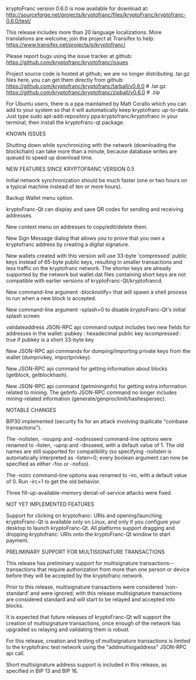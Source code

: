 kryptoFranc version 0.6.0 is now available for download at:
http://sourceforge.net/projects/kryptofranc/files/kryptoFranc/kryptofranc-0.6.0/test/

This release includes more than 20 language localizations.
More translations are welcome; join the
project at Transifex to help:
https://www.transifex.net/projects/p/kryptofranc/

Please report bugs using the issue tracker at github:
https://github.com/kryptofranc/kryptofranc/issues

Project source code is hosted at github; we are no longer
distributing .tar.gz files here, you can get them
directly from github:
https://github.com/kryptofranc/kryptofranc/tarball/v0.6.0  # .tar.gz
https://github.com/kryptofranc/kryptofranc/zipball/v0.6.0  # .zip

For Ubuntu users, there is a ppa maintained by Matt Corallo which
you can add to your system so that it will automatically keep
kryptofranc up-to-date.  Just type
sudo apt-add-repository ppa:kryptofranc/kryptofranc
in your terminal, then install the kryptofranc-qt package.


KNOWN ISSUES

Shutting down while synchronizing with the network
(downloading the blockchain) can take more than a minute,
because database writes are queued to speed up download
time.


NEW FEATURES SINCE KRYPTOFRANC VERSION 0.5

Initial network synchronization should be much faster
(one or two hours on a typical machine instead of ten or more
hours).

Backup Wallet menu option.

kryptoFranc-Qt can display and save QR codes for sending
and receiving addresses.

New context menu on addresses to copy/edit/delete them.

New Sign Message dialog that allows you to prove that you
own a kryptofranc address by creating a digital
signature.

New wallets created with this version will
use 33-byte 'compressed' public keys instead of
65-byte public keys, resulting in smaller
transactions and less traffic on the kryptofranc
network. The shorter keys are already supported
by the network but wallet.dat files containing
short keys are not compatible with earlier
versions of kryptoFranc-Qt/kryptofrancd.

New command-line argument -blocknotify=<command>
that will spawn a shell process to run <command> 
when a new block is accepted.

New command-line argument -splash=0 to disable
kryptoFranc-Qt's initial splash screen

validateaddress JSON-RPC api command output includes
two new fields for addresses in the wallet:
pubkey : hexadecimal public key
iscompressed : true if pubkey is a short 33-byte key

New JSON-RPC api commands for dumping/importing
private keys from the wallet (dumprivkey, importprivkey).

New JSON-RPC api command for getting information about
blocks (getblock, getblockhash).

New JSON-RPC api command (getmininginfo) for getting
extra information related to mining. The getinfo
JSON-RPC command no longer includes mining-related
information (generate/genproclimit/hashespersec).



NOTABLE CHANGES

BIP30 implemented (security fix for an attack involving
duplicate "coinbase transactions").

The -nolisten, -noupnp and -nodnsseed command-line
options were renamed to -listen, -upnp and -dnsseed,
with a default value of 1. The old names are still
supported for compatibility (so specifying -nolisten
is automatically interpreted as -listen=0; every
boolean argument can now be specified as either
-foo or -nofoo).

The -noirc command-line options was renamed to
-irc, with a default value of 0. Run -irc=1 to
get the old behavior.

Three fill-up-available-memory denial-of-service
attacks were fixed.


NOT YET IMPLEMENTED FEATURES

Support for clicking on kryptofranc: URIs and
opening/launching kryptoFranc-Qt is available only on Linux,
and only if you configure your desktop to launch
kryptoFranc-Qt. All platforms support dragging and dropping
kryptofranc: URIs onto the kryptoFranc-Qt window to start
payment.


PRELIMINARY SUPPORT FOR MULTISIGNATURE TRANSACTIONS

This release has preliminary support for multisignature
transactions-- transactions that require authorization
from more than one person or device before they
will be accepted by the kryptofranc network.

Prior to this release, multisignature transactions
were considered 'non-standard' and were ignored;
with this release multisignature transactions are
considered standard and will start to be relayed
and accepted into blocks.

It is expected that future releases of kryptoFranc-Qt
will support the creation of multisignature transactions,
once enough of the network has upgraded so relaying
and validating them is robust.

For this release, creation and testing of multisignature
transactions is limited to the kryptofranc test network using
the "addmultisigaddress" JSON-RPC api call.

Short multisignature address support is included in this
release, as specified in BIP 13 and BIP 16.
